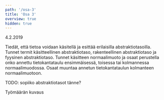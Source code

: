 ```yaml
---
path: '/osa-3'
title: 'Osa 3'
overview: true
hidden: true
---
```


<deadline>4.2.2019</deadline>

Tiedät, että tietoa voidaan käsitellä ja esittää erilaisilla abstraktiotasoilla. Tunnet termit käsitteellinen abstraktiotaso, rakenteellinen abstraktiotaso ja fyysinen abstraktiotaso. Tunnet käsitteen normaalimuoto ja osaat perustella onko annettu tietokantataulu ensimmäisessä, toisessa tai kolmannessa normaalimuodossa. Osaat muuntaa annetun tietokantataulun kolmanteen normaalimuotoon.

TODO: sopiiko abstraktiotasot tänne?

<please-login></please-login>

<pages-in-this-section></pages-in-this-section>


Työmäärän kuvaus


<exercises-in-this-section></exercises-in-this-section>
